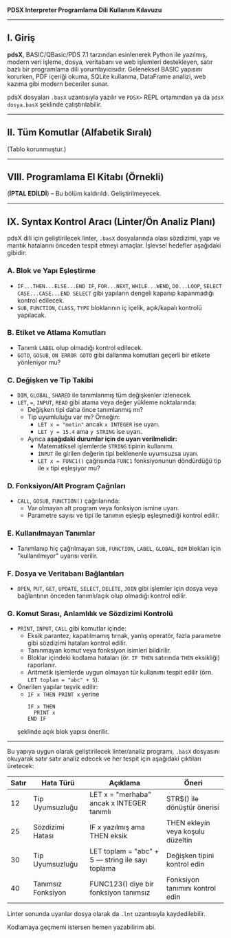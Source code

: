 **PDSX Interpreter Programlama Dili Kullanım Kılavuzu**

---

## I. Giriş

**pdsX**, BASIC/QBasic/PDS 7.1 tarzından esinlenerek Python ile yazılmış, modern veri işleme, dosya, veritabanı ve web işlemleri destekleyen, satır bazlı bir programlama dili yorumlayıcısıdır. Geleneksel BASIC yapısını korurken, PDF içeriği okuma, SQLite kullanma, DataFrame analizi, web kazıma gibi modern beceriler sunar.

pdsX dosyaları `.basX` uzantısıyla yazılır ve `PDSX>` REPL ortamından ya da `pdsX dosya.basX` şeklinde çalıştırılabilir.

---

## II. Tüm Komutlar (Alfabetik Sıralı)

(Tablo korunmuştur.)

---

## VIII. Programlama El Kitabı (Örnekli)

(**İPTAL EDİLDİ**) – Bu bölüm kaldırıldı. Geliştirilmeyecek.

---

## IX. Syntax Kontrol Aracı (Linter/Ön Analiz Planı)

pdsX dili için geliştirilecek linter, `.basX` dosyalarında olası sözdizimi, yapı ve mantık hatalarını önceden tespit etmeyi amaçlar. İşlevsel hedefler aşağıdaki gibidir:

### A. Blok ve Yapı Eşleştirme
- `IF...THEN...ELSE...END IF`, `FOR...NEXT`, `WHILE...WEND`, `DO...LOOP`, `SELECT CASE...CASE...END SELECT` gibi yapıların dengeli kapanıp kapanmadığı kontrol edilecek.
- `SUB`, `FUNCTION`, `CLASS`, `TYPE` bloklarının iç içelik, açık/kapalı kontrolü yapılacak.

### B. Etiket ve Atlama Komutları
- Tanımlı `LABEL` olup olmadığı kontrol edilecek.
- `GOTO`, `GOSUB`, `ON ERROR GOTO` gibi dallanma komutları geçerli bir etikete yönleniyor mu?

### C. Değişken ve Tip Takibi
- `DIM`, `GLOBAL`, `SHARED` ile tanımlanmış tüm değişkenler izlenecek.
- `LET`, `=`, `INPUT`, `READ` gibi atama veya değer yükleme noktalarında:
  - Değişken tipi daha önce tanımlanmış mı?
  - Tip uyumluluğu var mı? Örneğin:
    - `LET x = "metin"` ancak `x INTEGER` ise uyarı.
    - `LET y = 15.4` ama `y STRING` ise uyarı.
  - Ayrıca **aşağıdaki durumlar için de uyarı verilmelidir:**
    - Matematiksel işlemlerde `STRING` tipinin kullanımı.
    - `INPUT` ile girilen değerin tipi beklenenle uyumsuzsa uyarı.
    - `LET x = FUNC1()` çağrısında `FUNC1` fonksiyonunun döndürdüğü tip ile `x` tipi eşleşiyor mu?

### D. Fonksiyon/Alt Program Çağrıları
- `CALL`, `GOSUB`, `FUNCTION()` çağrılarında:
  - Var olmayan alt program veya fonksiyon ismine uyarı.
  - Parametre sayısı ve tipi ile tanımın eşleşip eşleşmediği kontrol edilir.

### E. Kullanılmayan Tanımlar
- Tanımlanıp hiç çağrılmayan `SUB`, `FUNCTION`, `LABEL`, `GLOBAL`, `DIM` blokları için "kullanılmıyor" uyarısı verilir.

### F. Dosya ve Veritabanı Bağlantıları
- `OPEN`, `PUT`, `GET`, `UPDATE`, `SELECT`, `DELETE`, `JOIN` gibi işlemler için dosya veya bağlantının önceden tanımlı/açık olup olmadığı kontrol edilir.

### G. Komut Sırası, Anlamlılık ve Sözdizimi Kontrolü
- `PRINT`, `INPUT`, `CALL` gibi komutlar içinde:
  - Eksik parantez, kapatılmamış tırnak, yanlış operatör, fazla parametre gibi sözdizimi hataları kontrol edilir.
  - Tanınmayan komut veya fonksiyon isimleri bildirilir.
  - Bloklar içindeki kodlama hataları (ör. `IF THEN` satırında `THEN` eksikliği) raporlanır.
  - Aritmetik işlemlerde uygun olmayan tür kullanımı tespit edilir (örn. `LET toplam = "abc" + 5`).
- Önerilen yapılar teşvik edilir: 
  - `IF x THEN PRINT x` yerine 
    ```
    IF x THEN
      PRINT x
    END IF
    ```
  şeklinde açık blok yapısı önerilir.

---

Bu yapıya uygun olarak geliştirilecek linter/analiz programı, `.basX` dosyasını okuyarak satır satır analiz edecek ve her tespit için aşağıdaki çıktıları üretecek:

| Satır | Hata Türü         | Açıklama                                         | Öneri                          |
|------|-------------------|--------------------------------------------------|---------------------------------|
| 12   | Tip Uyumsuzluğu   | LET x = "merhaba" ancak x INTEGER tanımlı       | STR$() ile dönüştür önerisi    |
| 25   | Sözdizimi Hatası  | IF x yazılmış ama THEN eksik                    | THEN ekleyin veya koşulu düzeltin |
| 30   | Tip Uyumsuzluğu   | LET toplam = "abc" + 5 — string ile sayı toplama | Değişken tipini kontrol edin   |
| 40   | Tanımsız Fonksiyon| FUNC123() diye bir fonksiyon tanımsız          | Fonksiyon tanımını kontrol edin |

Linter sonunda uyarılar dosya olarak da `.lnt` uzantısıyla kaydedilebilir.

Kodlamaya geçmemi istersen hemen yazabilirim abi.
